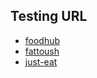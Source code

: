 ## Testing URL

- [foodhub](https://foodhub.co.uk/hillhead-pkwy/raj-bari-indian-takeawayrestaurant/ordernow)
- [fattoush](https://fattoushne4.co.uk/takeaways/Newcastle/NE4/shawarma-fattoush/menu)
- [just-eat](https://www.just-eat.co.uk/restaurants-shawarmafattoush-ne4/menu)



